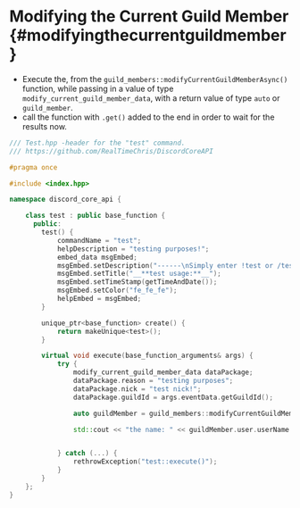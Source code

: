 Modifying the Current Guild Member {#modifyingthecurrentguildmember}
============
- Execute the, from the `guild_members::modifyCurrentGuildMemberAsync()` function, while passing in a value of type `modify_current_guild_member_data`, with a return value of type `auto` or `guild_member`.
- call the function with `.get()` added to the end in order to wait for the results now.

```cpp
/// Test.hpp -header for the "test" command.
/// https://github.com/RealTimeChris/DiscordCoreAPI

#pragma once

#include <index.hpp>

namespace discord_core_api {

	class test : public base_function {
	  public:
		test() {
			commandName = "test";
			helpDescription = "testing purposes!";
			embed_data msgEmbed;
			msgEmbed.setDescription("------\nSimply enter !test or /test!\n------");
			msgEmbed.setTitle("__**test usage:**__");
			msgEmbed.setTimeStamp(getTimeAndDate());
			msgEmbed.setColor("fe_fe_fe");
			helpEmbed = msgEmbed;
		}

		unique_ptr<base_function> create() {
			return makeUnique<test>();
		}

		virtual void execute(base_function_arguments& args) {
			try {
				modify_current_guild_member_data dataPackage;
				dataPackage.reason = "testing purposes";
				dataPackage.nick = "test nick!";
				dataPackage.guildId = args.eventData.getGuildId();

				auto guildMember = guild_members::modifyCurrentGuildMemberAsync(const& dataPackage).get();

				std::cout << "the name: " << guildMember.user.userName << std::endl;


			} catch (...) {
				rethrowException("test::execute()");
			}
		}
	};
}
```
